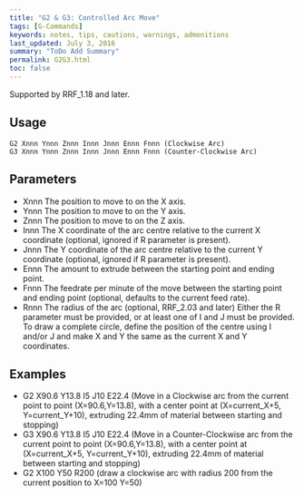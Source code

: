 ```yaml
---
title: "G2 & G3: Controlled Arc Move" 
tags: [G-Commands]
keywords: notes, tips, cautions, warnings, admonitions
last_updated: July 3, 2016
summary: "ToDo Add Summary"
permalink: G2G3.html
toc: false
---
```




Supported by RRF_1.18 and later.

## Usage ##

```
G2 Xnnn Ynnn Znnn Innn Jnnn Ennn Fnnn (Clockwise Arc)
G3 Xnnn Ynnn Znnn Innn Jnnn Ennn Fnnn (Counter-Clockwise Arc)
```

## Parameters ##

+ Xnnn The position to move to on the X axis.
+ Ynnn The position to move to on the Y axis.
+ Znnn The position to move to on the Z axis.
+ Innn The X coordinate of the arc centre relative to the current X coordinate (optional, ignored if R parameter is present).
+ Jnnn The Y coordinate of the arc centre relative to the current Y coordinate (optional, ignored if R parameter is present).
+ Ennn The amount to extrude between the starting point and ending point.
+ Fnnn The feedrate per minute of the move between the starting point and ending point (optional, defaults to the current feed rate).
+ Rnnn The radius of the arc (optional, RRF_2.03 and later)
Either the R parameter must be provided, or at least one of I and J must be provided. To draw a complete circle, define the position of the centre using I and/or J and make X and Y the same as the current X and Y coordinates.

## Examples ##

+ G2 X90.6 Y13.8 I5 J10 E22.4 (Move in a Clockwise arc from the current point to point (X=90.6,Y=13.8), with a center point at (X=current_X+5, Y=current_Y+10), extruding 22.4mm of material between starting and stopping)
+ G3 X90.6 Y13.8 I5 J10 E22.4 (Move in a Counter-Clockwise arc from the current point to point (X=90.6,Y=13.8), with a center point at (X=current_X+5, Y=current_Y+10), extruding 22.4mm of material between starting and stopping)
+ G2 X100 Y50 R200 (draw a clockwise arc with radius 200 from the current position to X=100 Y=50)
